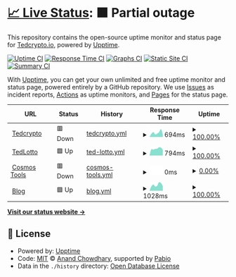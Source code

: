 # [📈 Live Status](https://status.tedcrypto.io): <!--live status--> **🟧 Partial outage**

This repository contains the open-source uptime monitor and status page for [Tedcrypto.io](https://www.tedcrypto.io), powered by [Upptime](https://github.com/upptime/upptime).

[![Uptime CI](https://github.com/TedcryptoOrg/upptime/workflows/Uptime%20CI/badge.svg)](https://github.com/TedcryptoOrg/upptime/actions?query=workflow%3A%22Uptime+CI%22)
[![Response Time CI](https://github.com/TedcryptoOrg/upptime/workflows/Response%20Time%20CI/badge.svg)](https://github.com/TedcryptoOrg/upptime/actions?query=workflow%3A%22Response+Time+CI%22)
[![Graphs CI](https://github.com/TedcryptoOrg/upptime/workflows/Graphs%20CI/badge.svg)](https://github.com/TedcryptoOrg/upptime/actions?query=workflow%3A%22Graphs+CI%22)
[![Static Site CI](https://github.com/TedcryptoOrg/upptime/workflows/Static%20Site%20CI/badge.svg)](https://github.com/TedcryptoOrg/upptime/actions?query=workflow%3A%22Static+Site+CI%22)
[![Summary CI](https://github.com/TedcryptoOrg/upptime/workflows/Summary%20CI/badge.svg)](https://github.com/TedcryptoOrg/upptime/actions?query=workflow%3A%22Summary+CI%22)

With [Upptime](https://upptime.js.org), you can get your own unlimited and free uptime monitor and status page, powered entirely by a GitHub repository. We use [Issues](https://github.com/TedcryptoOrg/upptime/issues) as incident reports, [Actions](https://github.com/TedcryptoOrg/upptime/actions) as uptime monitors, and [Pages](https://status.tedcrypto.io) for the status page.

<!--start: status pages-->
<!-- This summary is generated by Upptime (https://github.com/upptime/upptime) -->
<!-- Do not edit this manually, your changes will be overwritten -->
<!-- prettier-ignore -->
| URL | Status | History | Response Time | Uptime |
| --- | ------ | ------- | ------------- | ------ |
| <img alt="" src="https://icons.duckduckgo.com/ip3/tedcrypto.io.ico" height="13"> [Tedcrypto](https://tedcrypto.io) | 🟥 Down | [tedcrypto.yml](https://github.com/TedcryptoOrg/upptime/commits/HEAD/history/tedcrypto.yml) | <details><summary><img alt="Response time graph" src="./graphs/tedcrypto/response-time-week.png" height="20"> 694ms</summary><br><a href="https://status.tedcrypto.io/history/tedcrypto"><img alt="Response time 601" src="https://img.shields.io/endpoint?url=https%3A%2F%2Fraw.githubusercontent.com%2FTedcryptoOrg%2Fupptime%2FHEAD%2Fapi%2Ftedcrypto%2Fresponse-time.json"></a><br><a href="https://status.tedcrypto.io/history/tedcrypto"><img alt="24-hour response time 670" src="https://img.shields.io/endpoint?url=https%3A%2F%2Fraw.githubusercontent.com%2FTedcryptoOrg%2Fupptime%2FHEAD%2Fapi%2Ftedcrypto%2Fresponse-time-day.json"></a><br><a href="https://status.tedcrypto.io/history/tedcrypto"><img alt="7-day response time 694" src="https://img.shields.io/endpoint?url=https%3A%2F%2Fraw.githubusercontent.com%2FTedcryptoOrg%2Fupptime%2FHEAD%2Fapi%2Ftedcrypto%2Fresponse-time-week.json"></a><br><a href="https://status.tedcrypto.io/history/tedcrypto"><img alt="30-day response time 644" src="https://img.shields.io/endpoint?url=https%3A%2F%2Fraw.githubusercontent.com%2FTedcryptoOrg%2Fupptime%2FHEAD%2Fapi%2Ftedcrypto%2Fresponse-time-month.json"></a><br><a href="https://status.tedcrypto.io/history/tedcrypto"><img alt="1-year response time 613" src="https://img.shields.io/endpoint?url=https%3A%2F%2Fraw.githubusercontent.com%2FTedcryptoOrg%2Fupptime%2FHEAD%2Fapi%2Ftedcrypto%2Fresponse-time-year.json"></a></details> | <details><summary><a href="https://status.tedcrypto.io/history/tedcrypto">100.00%</a></summary><a href="https://status.tedcrypto.io/history/tedcrypto"><img alt="All-time uptime 99.46%" src="https://img.shields.io/endpoint?url=https%3A%2F%2Fraw.githubusercontent.com%2FTedcryptoOrg%2Fupptime%2FHEAD%2Fapi%2Ftedcrypto%2Fuptime.json"></a><br><a href="https://status.tedcrypto.io/history/tedcrypto"><img alt="24-hour uptime 99.99%" src="https://img.shields.io/endpoint?url=https%3A%2F%2Fraw.githubusercontent.com%2FTedcryptoOrg%2Fupptime%2FHEAD%2Fapi%2Ftedcrypto%2Fuptime-day.json"></a><br><a href="https://status.tedcrypto.io/history/tedcrypto"><img alt="7-day uptime 100.00%" src="https://img.shields.io/endpoint?url=https%3A%2F%2Fraw.githubusercontent.com%2FTedcryptoOrg%2Fupptime%2FHEAD%2Fapi%2Ftedcrypto%2Fuptime-week.json"></a><br><a href="https://status.tedcrypto.io/history/tedcrypto"><img alt="30-day uptime 100.00%" src="https://img.shields.io/endpoint?url=https%3A%2F%2Fraw.githubusercontent.com%2FTedcryptoOrg%2Fupptime%2FHEAD%2Fapi%2Ftedcrypto%2Fuptime-month.json"></a><br><a href="https://status.tedcrypto.io/history/tedcrypto"><img alt="1-year uptime 99.37%" src="https://img.shields.io/endpoint?url=https%3A%2F%2Fraw.githubusercontent.com%2FTedcryptoOrg%2Fupptime%2FHEAD%2Fapi%2Ftedcrypto%2Fuptime-year.json"></a></details>
| <img alt="" src="https://icons.duckduckgo.com/ip3/lotto.tedcrypto.io.ico" height="13"> [TedLotto](https://lotto.tedcrypto.io) | 🟩 Up | [ted-lotto.yml](https://github.com/TedcryptoOrg/upptime/commits/HEAD/history/ted-lotto.yml) | <details><summary><img alt="Response time graph" src="./graphs/ted-lotto/response-time-week.png" height="20"> 794ms</summary><br><a href="https://status.tedcrypto.io/history/ted-lotto"><img alt="Response time 819" src="https://img.shields.io/endpoint?url=https%3A%2F%2Fraw.githubusercontent.com%2FTedcryptoOrg%2Fupptime%2FHEAD%2Fapi%2Fted-lotto%2Fresponse-time.json"></a><br><a href="https://status.tedcrypto.io/history/ted-lotto"><img alt="24-hour response time 692" src="https://img.shields.io/endpoint?url=https%3A%2F%2Fraw.githubusercontent.com%2FTedcryptoOrg%2Fupptime%2FHEAD%2Fapi%2Fted-lotto%2Fresponse-time-day.json"></a><br><a href="https://status.tedcrypto.io/history/ted-lotto"><img alt="7-day response time 794" src="https://img.shields.io/endpoint?url=https%3A%2F%2Fraw.githubusercontent.com%2FTedcryptoOrg%2Fupptime%2FHEAD%2Fapi%2Fted-lotto%2Fresponse-time-week.json"></a><br><a href="https://status.tedcrypto.io/history/ted-lotto"><img alt="30-day response time 824" src="https://img.shields.io/endpoint?url=https%3A%2F%2Fraw.githubusercontent.com%2FTedcryptoOrg%2Fupptime%2FHEAD%2Fapi%2Fted-lotto%2Fresponse-time-month.json"></a><br><a href="https://status.tedcrypto.io/history/ted-lotto"><img alt="1-year response time 824" src="https://img.shields.io/endpoint?url=https%3A%2F%2Fraw.githubusercontent.com%2FTedcryptoOrg%2Fupptime%2FHEAD%2Fapi%2Fted-lotto%2Fresponse-time-year.json"></a></details> | <details><summary><a href="https://status.tedcrypto.io/history/ted-lotto">100.00%</a></summary><a href="https://status.tedcrypto.io/history/ted-lotto"><img alt="All-time uptime 99.90%" src="https://img.shields.io/endpoint?url=https%3A%2F%2Fraw.githubusercontent.com%2FTedcryptoOrg%2Fupptime%2FHEAD%2Fapi%2Fted-lotto%2Fuptime.json"></a><br><a href="https://status.tedcrypto.io/history/ted-lotto"><img alt="24-hour uptime 100.00%" src="https://img.shields.io/endpoint?url=https%3A%2F%2Fraw.githubusercontent.com%2FTedcryptoOrg%2Fupptime%2FHEAD%2Fapi%2Fted-lotto%2Fuptime-day.json"></a><br><a href="https://status.tedcrypto.io/history/ted-lotto"><img alt="7-day uptime 100.00%" src="https://img.shields.io/endpoint?url=https%3A%2F%2Fraw.githubusercontent.com%2FTedcryptoOrg%2Fupptime%2FHEAD%2Fapi%2Fted-lotto%2Fuptime-week.json"></a><br><a href="https://status.tedcrypto.io/history/ted-lotto"><img alt="30-day uptime 100.00%" src="https://img.shields.io/endpoint?url=https%3A%2F%2Fraw.githubusercontent.com%2FTedcryptoOrg%2Fupptime%2FHEAD%2Fapi%2Fted-lotto%2Fuptime-month.json"></a><br><a href="https://status.tedcrypto.io/history/ted-lotto"><img alt="1-year uptime 99.89%" src="https://img.shields.io/endpoint?url=https%3A%2F%2Fraw.githubusercontent.com%2FTedcryptoOrg%2Fupptime%2FHEAD%2Fapi%2Fted-lotto%2Fuptime-year.json"></a></details>
| <img alt="" src="https://icons.duckduckgo.com/ip3/tools.tedcrypto.io.ico" height="13"> [Cosmos Tools](https://tools.tedcrypto.io) | 🟥 Down | [cosmos-tools.yml](https://github.com/TedcryptoOrg/upptime/commits/HEAD/history/cosmos-tools.yml) | <details><summary><img alt="Response time graph" src="./graphs/cosmos-tools/response-time-week.png" height="20"> 0ms</summary><br><a href="https://status.tedcrypto.io/history/cosmos-tools"><img alt="Response time 758" src="https://img.shields.io/endpoint?url=https%3A%2F%2Fraw.githubusercontent.com%2FTedcryptoOrg%2Fupptime%2FHEAD%2Fapi%2Fcosmos-tools%2Fresponse-time.json"></a><br><a href="https://status.tedcrypto.io/history/cosmos-tools"><img alt="24-hour response time 0" src="https://img.shields.io/endpoint?url=https%3A%2F%2Fraw.githubusercontent.com%2FTedcryptoOrg%2Fupptime%2FHEAD%2Fapi%2Fcosmos-tools%2Fresponse-time-day.json"></a><br><a href="https://status.tedcrypto.io/history/cosmos-tools"><img alt="7-day response time 0" src="https://img.shields.io/endpoint?url=https%3A%2F%2Fraw.githubusercontent.com%2FTedcryptoOrg%2Fupptime%2FHEAD%2Fapi%2Fcosmos-tools%2Fresponse-time-week.json"></a><br><a href="https://status.tedcrypto.io/history/cosmos-tools"><img alt="30-day response time 0" src="https://img.shields.io/endpoint?url=https%3A%2F%2Fraw.githubusercontent.com%2FTedcryptoOrg%2Fupptime%2FHEAD%2Fapi%2Fcosmos-tools%2Fresponse-time-month.json"></a><br><a href="https://status.tedcrypto.io/history/cosmos-tools"><img alt="1-year response time 808" src="https://img.shields.io/endpoint?url=https%3A%2F%2Fraw.githubusercontent.com%2FTedcryptoOrg%2Fupptime%2FHEAD%2Fapi%2Fcosmos-tools%2Fresponse-time-year.json"></a></details> | <details><summary><a href="https://status.tedcrypto.io/history/cosmos-tools">0.00%</a></summary><a href="https://status.tedcrypto.io/history/cosmos-tools"><img alt="All-time uptime 34.65%" src="https://img.shields.io/endpoint?url=https%3A%2F%2Fraw.githubusercontent.com%2FTedcryptoOrg%2Fupptime%2FHEAD%2Fapi%2Fcosmos-tools%2Fuptime.json"></a><br><a href="https://status.tedcrypto.io/history/cosmos-tools"><img alt="24-hour uptime 0.00%" src="https://img.shields.io/endpoint?url=https%3A%2F%2Fraw.githubusercontent.com%2FTedcryptoOrg%2Fupptime%2FHEAD%2Fapi%2Fcosmos-tools%2Fuptime-day.json"></a><br><a href="https://status.tedcrypto.io/history/cosmos-tools"><img alt="7-day uptime 0.00%" src="https://img.shields.io/endpoint?url=https%3A%2F%2Fraw.githubusercontent.com%2FTedcryptoOrg%2Fupptime%2FHEAD%2Fapi%2Fcosmos-tools%2Fuptime-week.json"></a><br><a href="https://status.tedcrypto.io/history/cosmos-tools"><img alt="30-day uptime 0.00%" src="https://img.shields.io/endpoint?url=https%3A%2F%2Fraw.githubusercontent.com%2FTedcryptoOrg%2Fupptime%2FHEAD%2Fapi%2Fcosmos-tools%2Fuptime-month.json"></a><br><a href="https://status.tedcrypto.io/history/cosmos-tools"><img alt="1-year uptime 23.45%" src="https://img.shields.io/endpoint?url=https%3A%2F%2Fraw.githubusercontent.com%2FTedcryptoOrg%2Fupptime%2FHEAD%2Fapi%2Fcosmos-tools%2Fuptime-year.json"></a></details>
| <img alt="" src="https://icons.duckduckgo.com/ip3/blog.tedcrypto.io.ico" height="13"> [Blog](https://blog.tedcrypto.io) | 🟩 Up | [blog.yml](https://github.com/TedcryptoOrg/upptime/commits/HEAD/history/blog.yml) | <details><summary><img alt="Response time graph" src="./graphs/blog/response-time-week.png" height="20"> 1028ms</summary><br><a href="https://status.tedcrypto.io/history/blog"><img alt="Response time 1111" src="https://img.shields.io/endpoint?url=https%3A%2F%2Fraw.githubusercontent.com%2FTedcryptoOrg%2Fupptime%2FHEAD%2Fapi%2Fblog%2Fresponse-time.json"></a><br><a href="https://status.tedcrypto.io/history/blog"><img alt="24-hour response time 1095" src="https://img.shields.io/endpoint?url=https%3A%2F%2Fraw.githubusercontent.com%2FTedcryptoOrg%2Fupptime%2FHEAD%2Fapi%2Fblog%2Fresponse-time-day.json"></a><br><a href="https://status.tedcrypto.io/history/blog"><img alt="7-day response time 1028" src="https://img.shields.io/endpoint?url=https%3A%2F%2Fraw.githubusercontent.com%2FTedcryptoOrg%2Fupptime%2FHEAD%2Fapi%2Fblog%2Fresponse-time-week.json"></a><br><a href="https://status.tedcrypto.io/history/blog"><img alt="30-day response time 1070" src="https://img.shields.io/endpoint?url=https%3A%2F%2Fraw.githubusercontent.com%2FTedcryptoOrg%2Fupptime%2FHEAD%2Fapi%2Fblog%2Fresponse-time-month.json"></a><br><a href="https://status.tedcrypto.io/history/blog"><img alt="1-year response time 1122" src="https://img.shields.io/endpoint?url=https%3A%2F%2Fraw.githubusercontent.com%2FTedcryptoOrg%2Fupptime%2FHEAD%2Fapi%2Fblog%2Fresponse-time-year.json"></a></details> | <details><summary><a href="https://status.tedcrypto.io/history/blog">100.00%</a></summary><a href="https://status.tedcrypto.io/history/blog"><img alt="All-time uptime 99.94%" src="https://img.shields.io/endpoint?url=https%3A%2F%2Fraw.githubusercontent.com%2FTedcryptoOrg%2Fupptime%2FHEAD%2Fapi%2Fblog%2Fuptime.json"></a><br><a href="https://status.tedcrypto.io/history/blog"><img alt="24-hour uptime 100.00%" src="https://img.shields.io/endpoint?url=https%3A%2F%2Fraw.githubusercontent.com%2FTedcryptoOrg%2Fupptime%2FHEAD%2Fapi%2Fblog%2Fuptime-day.json"></a><br><a href="https://status.tedcrypto.io/history/blog"><img alt="7-day uptime 100.00%" src="https://img.shields.io/endpoint?url=https%3A%2F%2Fraw.githubusercontent.com%2FTedcryptoOrg%2Fupptime%2FHEAD%2Fapi%2Fblog%2Fuptime-week.json"></a><br><a href="https://status.tedcrypto.io/history/blog"><img alt="30-day uptime 99.95%" src="https://img.shields.io/endpoint?url=https%3A%2F%2Fraw.githubusercontent.com%2FTedcryptoOrg%2Fupptime%2FHEAD%2Fapi%2Fblog%2Fuptime-month.json"></a><br><a href="https://status.tedcrypto.io/history/blog"><img alt="1-year uptime 99.95%" src="https://img.shields.io/endpoint?url=https%3A%2F%2Fraw.githubusercontent.com%2FTedcryptoOrg%2Fupptime%2FHEAD%2Fapi%2Fblog%2Fuptime-year.json"></a></details>

<!--end: status pages-->

[**Visit our status website →**](https://status.tedcrypto.io)

## 📄 License

- Powered by: [Upptime](https://github.com/upptime/upptime)
- Code: [MIT](./LICENSE) © [Anand Chowdhary](https://anandchowdhary.com), supported by [Pabio](https://pabio.com)
- Data in the `./history` directory: [Open Database License](https://opendatacommons.org/licenses/odbl/1-0/)
